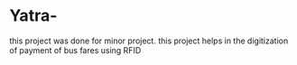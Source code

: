 # Yatra-
this project was done for minor project. this project helps in the digitization of payment of bus fares using RFID
